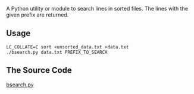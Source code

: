 A Python utility or module to search lines in sorted files.
The lines with the given prefix are returned.

## Usage ##
```
LC_COLLATE=C sort <unsorted_data.txt >data.txt
./bsearch.py data.txt PREFIX_TO_SEARCH
```

## The Source Code ##
<a href='https://bsearch-py.googlecode.com/hg/bsearch.py'>bsearch.py</a>